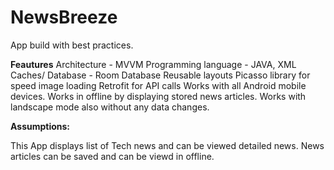 # NewsBreeze

App build with best practices.

**Feautures** 
Architecture - MVVM
Programming language - JAVA, XML
Caches/ Database - Room Database
Reusable layouts
Picasso library for speed image loading
Retrofit for API calls
Works with all Android mobile devices.
Works in offline by displaying stored news articles.
Works with landscape mode also without any data changes.

**Assumptions:** 

This App displays list of Tech news and can be viewed detailed news.
News articles can be saved and can be viewd in offline.

